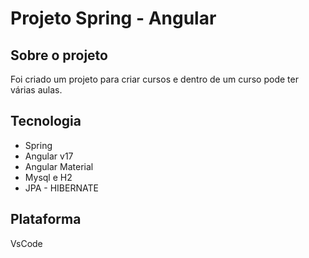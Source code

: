# Projeto Spring - Angular 

## Sobre o projeto
Foi criado um projeto para criar cursos e dentro de um curso pode ter várias aulas.

## Tecnologia
- Spring
- Angular v17
- Angular Material
- Mysql e H2
- JPA - HIBERNATE

## Plataforma 
 VsCode
 
